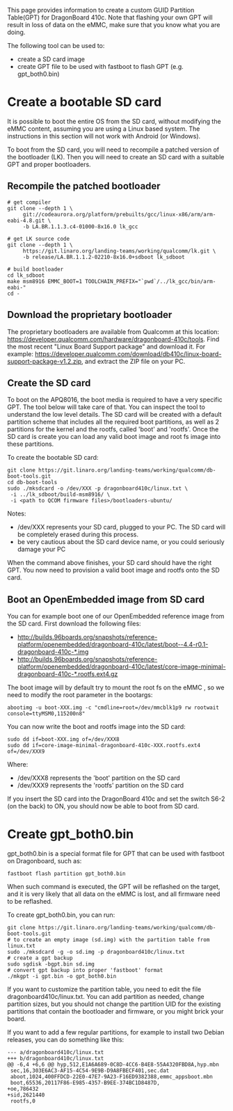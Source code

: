 This page provides information to create a custom GUID Partition Table(GPT) for DragonBoard 410c. Note that flashing your own GPT will result in loss of data on the eMMC, make sure that you know what you are doing.

The following tool can be used to:
* create a SD card image
* create GPT file to be used with fastboot to flash GPT (e.g. gpt_both0.bin)

# Create a bootable SD card

It is possible to boot the entire OS from the SD card, without modifying the eMMC content, assuming you are using a Linux based system. The instructions in this section will not work with Android (or Windows).

To boot from the SD card, you will need to recompile a patched version of the bootloader (LK). Then you will need to create an SD card with a suitable GPT and proper bootloaders.

## Recompile the patched bootloader

    # get compiler 
    git clone --depth 1 \
         git://codeaurora.org/platform/prebuilts/gcc/linux-x86/arm/arm-eabi-4.8.git \
         -b LA.BR.1.1.3.c4-01000-8x16.0 lk_gcc

    # get LK source code
    git clone --depth 1 \
         https://git.linaro.org/landing-teams/working/qualcomm/lk.git \
         -b release/LA.BR.1.1.2-02210-8x16.0+sdboot lk_sdboot

    # build bootloader
    cd lk_sdboot
    make msm8916 EMMC_BOOT=1 TOOLCHAIN_PREFIX="`pwd`/../lk_gcc/bin/arm-eabi-"
    cd -

## Download the proprietary bootloader

The proprietary bootloaders are available from Qualcomm at this location: https://developer.qualcomm.com/hardware/dragonboard-410c/tools. Find the most recent "Linux Board Support package" and download it. For example: https://developer.qualcomm.com/download/db410c/linux-board-support-package-v1.2.zip, and extract the ZIP file on your PC.

## Create the SD card

To boot on the APQ8016, the boot media is required to have a very specific GPT. The tool below will take care of that. You can inspect the tool to understand the low level details. The SD card will be created with a default partition scheme that includes all the required boot partitions, as well as 2 partitions for the kernel and the rootfs, called 'boot' and 'rootfs'. Once the SD card is create you can load any valid boot image and root fs image into these partitions.

To create the bootable SD card:

    git clone https://git.linaro.org/landing-teams/working/qualcomm/db-boot-tools.git
    cd db-boot-tools
    sudo ./mksdcard -o /dev/XXX -p dragonboard410c/linux.txt \
     -i ../lk_sdboot/build-msm8916/ \
     -i <path to QCOM firmware files>/bootloaders-ubuntu/

Notes:
* /dev/XXX represents your SD card, plugged to your PC. The SD card will be completely erased during this process.  
* be very cautious about the SD card device name, or you could seriously damage your PC

When the command above finishes, your SD card should have the right GPT. You now need to provision a valid boot image and rootfs onto the SD card.

## Boot an OpenEmbedded image from SD card

You can for example boot one of our OpenEmbedded reference image from the SD card. First download the following files:
* http://builds.96boards.org/snapshots/reference-platform/openembedded/dragonboard-410c/latest/boot--4.4-r0.1-dragonboard-410c-*.img
* http://builds.96boards.org/snapshots/reference-platform/openembedded/dragonboard-410c/latest/core-image-minimal-dragonboard-410c-*.rootfs.ext4.gz

The boot image will by default try to mount the root fs on the eMMC , so we need to modify the root parameter in the bootargs:

    abootimg -u boot-XXX.img -c "cmdline=root=/dev/mmcblk1p9 rw rootwait console=ttyMSM0,115200n8"

You can now write the boot and rootfs image into the SD card:

    sudo dd if=boot-XXX.img of=/dev/XXX8
    sudo dd if=core-image-minimal-dragonboard-410c-XXX.rootfs.ext4 of=/dev/XXX9
    
Where:
* /dev/XXX8 represents the 'boot' partition on the SD card
* /dev/XXX9 represents the 'rootfs' partition on the SD card

If you insert the SD card into the DragonBoard 410c and set the switch S6-2 (on the back) to ON, you should now be able to boot from SD card.

# Create gpt_both0.bin

gpt_both0.bin is a special format file for GPT that can be used with fastboot on Dragonboard, such as:

    fastboot flash partition gpt_both0.bin

When such command is executed, the GPT will be reflashed on the target, and it is very likely that all data on the eMMC is lost, and all firmware need to be reflashed.

To create gpt_both0.bin, you can run:

    git clone https://git.linaro.org/landing-teams/working/qualcomm/db-boot-tools.git
    # to create an empty image (sd.img) with the partition table from linux.txt
    sudo ./mksdcard -g -o sd.img -p dragonboard410c/linux.txt
    # create a gpt backup
    sudo sgdisk -bgpt.bin sd.img
    # convert gpt backup into proper 'fastboot' format
    ./mkgpt -i gpt.bin -o gpt_both0.bin

If you want to customize the partition table, you need to edit the file dragonboard410c/linux.txt. You can add partition as needed, change partition sizes, but you should not change the partition UID for the existing partitions that contain the bootloader and firmware, or you might brick your board.

If you want to add a few regular partitions, for example to install two Debian releases, you can do something like this:

    --- a/dragonboard410c/linux.txt
    +++ b/dragonboard410c/linux.txt
    @@ -6,4 +6,6 @@ hyp,512,E1A6A689-0C8D-4CC6-B4E8-55A4320FBD8A,hyp.mbn
     sec,16,303E6AC3-AF15-4C54-9E9B-D9A8FBECF401,sec.dat
     aboot,1024,400FFDCD-22E0-47E7-9A23-F16ED9382388,emmc_appsboot.mbn
     boot,65536,20117F86-E985-4357-B9EE-374BC1D8487D,
    +oe,786432
    +sid,2621440
     rootfs,0
